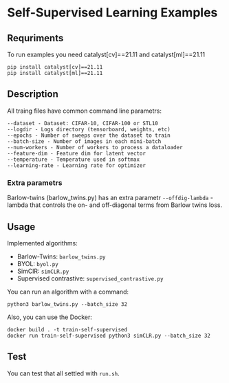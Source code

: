 # Self-Supervised Learning Examples
## Requriments

To run examples you need catalyst[cv]==21.11 and catalyst[ml]==21.11
```
pip install catalyst[cv]==21.11
pip install catalyst[ml]==21.11
```

## Description

All traing files have common command line parametrs:

    --dataset - Dataset: CIFAR-10, CIFAR-100 or STL10
    --logdir - Logs directory (tensorboard, weights, etc)
    --epochs - Number of sweeps over the dataset to train
    --batch-size - Number of images in each mini-batch
    --num-workers - Number of workers to process a dataloader
    --feature-dim - Feature dim for latent vector
    --temperature - Temperature used in softmax
    --learning-rate - Learning rate for optimizer

### Extra parametrs

Barlow-twins (barlow_twins.py) has an extra parametr ``--offdig-lambda`` - lambda that controls the on- and off-diagonal terms from Barlow twins loss.

## Usage

Implemented algorithms:
- Barlow-Twins: ``barlow_twins.py``
- BYOL: ``byol.py``
- SimClR: ``simCLR.py``
- Supervised contrastive: ``supervised_contrastive.py``

You can run an algorithm with a command:
```
python3 barlow_twins.py --batch_size 32
```
Also, you can use the Docker:
```
docker build . -t train-self-supervised
docker run train-self-supervised python3 simCLR.py --batch_size 32
```

## Test

You can test that all settled with ``run.sh``. 


